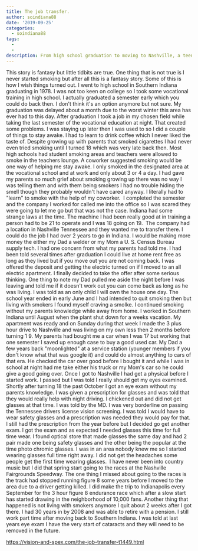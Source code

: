 ```yaml
---
title: The job transfer.
author: soindiana88
date: '2019-09-25'
categories:
  - soindiana88
tags:
  - 
  - 
description: From high school graduation to moving to Nashville, a teenager navigates vocational training, smoking, and newfound independence.
---
```

This story is fantasy but little tidbits are true. One thing that is not true is I never started smoking but after all this is a fantasy story. Some of this is how I wish things turned out.
I went to high school in Southern Indiana graduating in 1978. I was not too keen on college so I took some vocational training in high school. I actually graduated a semester early which you could do back then. I don't think it's an option anymore but not sure. My graduation was delayed about a month due to the worst winter this area has ever had to this day.
After graduation I took a job in my chosen field while taking the last semester of the vocational education at night. That created some problems. I was staying up later then I was used to so I did a couple of things to stay awake. I had to learn to drink coffee which I never liked the taste of. Despite growing up with parents that smoked cigarettes I had never even tried smoking until I turned 18 which was very late back then. Most high schools had student smoking areas and teachers were allowed to smoke in the teachers lounge. A coworker suggested smoking would be one way of helping me stay awake. I only smoked in the designated area at the vocational school and at work and only about 3 or 4 a day. I had gave my parents so much grief about smoking growing up there was no way I was telling them and with them being smokers I had no trouble hiding the smell though they probably wouldn't have cared anyway. I literally had to "learn" to smoke with the help of my coworker. 
I completed the semester and the company I worked for called me into the office so I was scared they were going to let me go but that was not the case. Indiana had some strange laws at the time. The machine I had been really good at in training a person had to be 21 to operate and I was 18 going on 19.  The company had a location in Nashville Tennessee and they wanted me to transfer there. I could do the job I had over 2 years to go in Indiana. I would be making more money the either my Dad a welder or my Mom a U. S. Census Bureau supply tech. I had one concern from what my parents had told me. I had been told several times after graduation I could live at home rent free as long as they lived but if you move out you are not coming back. I was offered the deposit and getting the electric turned on if I moved to an all electric apartment. I finally decided to take the offer after some serious thinking. One thing to note my Dad pulled me aside the night before I was leaving and told me if it doesn't work out you can come back as long as he was living. I was told as an only child I will own the house one day.
The school year ended in early June and I had intended to quit smoking then but living with smokers I found myself craving a smoIke. I continued smoking without my parents knowledge while away from home. I worked in Southern Indiana until August when the plant shut down for a weeks vacation. My apartment was ready and on Sunday during that week I made the 3 plus hour drive to Nashville and was living on my own less then 2 months before turning 1 9. My parents had bought me a car when I was 17 but working that one semester I saved up enough case to buy a good used car. My Dad a few years back "moonlighted" at a service station (younger members if you don't know what that was google it) and could do almost anything to cars of that era. He checked the car over good before I bought it and while I was in school at night had me take either his truck or my Mom's car so he could give a good going over.
Once I got to Nashville I had get a physical before I started work. I passed but I was told I really should get my eyes examined. Shortly after turning 18 the past October I got an eye exam without my parents knowledge. I was given a prescription for glasses and was told that they would really help with night driving. I chickened out and did not get glasses at that time. I was told by the MD. I was very borderline on passing the Tennessee drivers license vision screening. I was told I would have to wear safety glasses and a prescription was needed they would pay for that. I still had the prescription from the year before but I decided go get another exam. I got the exam and as expected I needed glasses this time for full time wear. I found optical store that made glasses the same day and had 2 pair made one being safety glasses and the other being the popular at the time photo chromic glasses. I was in an area nobody knew me so I started wearing glasses full time right away. I did not get the headaches some people get the first time wearing glasses. 
I have never been into country music but I did that spring start going to the races at the Nashville Fairgrounds Speedway. The one thing I missed about going to the races is the track had stopped running figure 8 some years before I moved to the area due to a driver getting killed. I did make the trip to Indianapolis every September for the 3 hour figure 8 endurance race which after a slow start has started drawing in the neighborhood of 10,000 fans. Another thing that happened is not living with smokers anymore I quit about 2 weeks after I got there. I had 30 years in by 2008 and was able to retire with a pension. I still work part time after moving back to Southern Indiana. I was told at last years eye exam I have the very start of cataracts and they will need to be removed in the future.

https://vision-and-spex.com/the-job-transfer-t1449.html